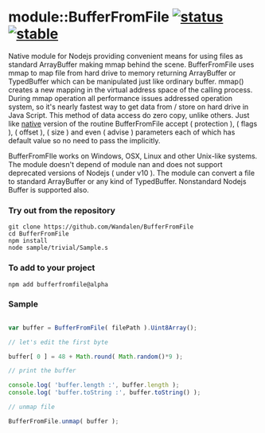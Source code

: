 
# module::BufferFromFile [![status](https://github.com/Wandalen/BufferFromFile/actions/workflows/StandardPublish.yml/badge.svg)](https://github.com/Wandalen/BufferFromFile/actions/workflows/StandardPublish.yml) [![stable](https://img.shields.io/badge/stability-stable-brightgreen.svg)](https://github.com/emersion/stability-badges#stable)

Native module for Nodejs providing convenient means for using files as standard ArrayBuffer making mmap behind the scene.
BufferFromFile uses mmap to map file from hard drive to memory returning ArrayBuffer or TypedBuffer which can be manipulated just like ordinary buffer.
mmap() creates a new mapping in the virtual address space of the calling process.
During mmap operation all performance issues addressed operation system, so it's nearly fastest way to get data from / store on hard drive in Java Script. This method of data access do zero copy, unlike others.
Just like [native](http://man7.org/linux/man-pages/man2/mmap.2.html) version of the routine BufferFromFile accept ( protection ), ( flags ), ( offset ), ( size ) and even ( advise ) parameters each of which has default value so no need to pass the implicitly.

BufferFromFIle works on Windows, OSX, Linux and other Unix-like systems.
The module doesn't depend of module nan and does not support deprecated versions of Nodejs ( under v10 ).
The module can convert a file to standard ArrayBuffer or any kind of TypedBuffer. Nonstandard Nodejs Buffer is supported also.

### Try out from the repository
```
git clone https://github.com/Wandalen/BufferFromFile
cd BufferFromFile
npm install
node sample/trivial/Sample.s
```

### To add to your project
```
npm add bufferfromfile@alpha
```


### Sample

```javascript

var buffer = BufferFromFile( filePath ).Uint8Array();

// let's edit the first byte

buffer[ 0 ] = 48 + Math.round( Math.random()*9 );

// print the buffer

console.log( 'buffer.length :', buffer.length );
console.log( 'buffer.toString :', buffer.toString() );

// unmap file

BufferFromFile.unmap( buffer );

```
